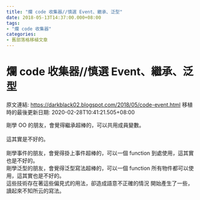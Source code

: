 ```yaml
---
title: "爛 code 收集器//慎選 Event、繼承、泛型"
date: 2018-05-13T14:37:00.000+08:00
tags: 
- "爛 code 收集器"
categories:
- 舊部落格移植文章
---
```


# 爛 code 收集器//慎選 Event、繼承、泛型

原文連結: https://darkblack02.blogspot.com/2018/05/code-event.html
移植時的最後更新日期: 2020-02-28T10:41:21.505+08:00

剛學 OO 的朋友，會覺得繼承超棒的，可以共用成員變數。<br /><br />這其實是不好的。<br /><br />剛學事件的朋友，會覺得掛上事件超棒的，可以一個 function 到處使用，這其實也是不好的。<br />剛學泛型的朋友，會覺得泛型寫法超棒的，可以一個 function 所有物件都可以使用，這其實也是不好的。<br />這些技術存在著這些偏見式的用法，卻造成語意不正確的情況 開始產生了一些，讀起來不知所云的寫法。
